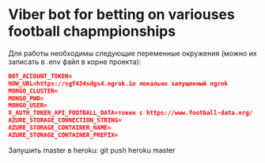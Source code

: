 # Viber bot for betting on variouses football chapmpionships

Для работы необходимы следующие переменные окружения (можно их записать в .env файл в корне проекта):

```json
BOT_ACCOUNT_TOKEN=
NOW_URL=https://sgf434sdgs4.ngrok.io локально запущенный ngrok
MONGO_CLUSTER=
MONGO_PWD=
MONGO_USER=
X_AUTH_TOKEN_API_FOOTBALL_DATA=токен с https://www.football-data.org/
AZURE_STORAGE_CONNECTION_STRING=
AZURE_STORAGE_CONTAINER_NAME=
AZURE_STORAGE_CONTAINER_PREFIX=
```
Запушить master в heroku: git push heroku master
